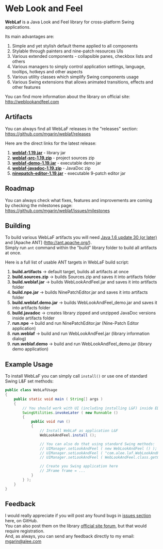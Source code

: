 Web Look and Feel
==========
**WebLaf** is a Java Look and Feel library for cross-platform Swing applications.<br>

Its main advantages are:

1. Simple and yet stylish default theme applied to all components
2. Stylable through painters and nine-patch resources UIs
3. Various extended components - collapsible panes, checkbox lists and others
4. Various managers to simply control application settings, language, tooltips, hotkeys and other aspects
5. Various utility classes which simplify Swing components usage
6. Various Swing extensions that allows animated transitions, effects and other features

You can find more information about the library on official site:<br>
http://weblookandfeel.com


Artifacts
----------
You can always find all WebLaF releases in the "releases" section:<br>
https://github.com/mgarin/weblaf/releases

Here are the direct links for the latest release:

1. [**weblaf-1.19.jar**](https://github.com/mgarin/weblaf/releases/download/v1.19/weblaf-1.19.jar) - library jar
2. [**weblaf-src-1.19.zip**](https://github.com/mgarin/weblaf/releases/download/v1.19/weblaf-src-1.19.zip) - project sources zip
3. [**weblaf-demo-1.19.jar**](https://github.com/mgarin/weblaf/releases/download/v1.19/weblaf-demo-1.19.jar) - executable demo jar
4. [**weblaf-javadoc-1.19.zip**](https://github.com/mgarin/weblaf/releases/download/v1.19/weblaf-javadoc-1.19.zip) - JavaDoc zip
5. [**ninepatch-editor-1.19.jar**](https://github.com/mgarin/weblaf/releases/download/v1.19/ninepatch-editor-1.19.jar) - executable 9-patch editor jar


Roadmap
----------
You can always check what fixes, features and improvements are coming by checking the milestones page:<br>
https://github.com/mgarin/weblaf/issues/milestones


Building
----------
To build various WebLaF artifacts you will need [Java 1.6 update 30 (or later)](http://www.oracle.com/technetwork/java/javase/downloads/index.html) and [Apache ANT] (http://ant.apache.org/).<br>
Simply run `ant` command within the "build" library folder to build all artifacts at once.

Here is a full list of usable ANT targets in WebLaF build script:

1. **build.artifacts** -> default target, builds all artifacts at once
2. **build.sources.zip** -> builds Sources.zip and saves it into artifacts folder
3. **build.weblaf.jar** -> builds WebLookAndFeel.jar and saves it into artifacts folder
4. **build.npe.jar** -> builds NinePatchEditor.jar and saves it into artifacts folder
5. **build.weblaf.demo.jar** -> builds WebLookAndFeel_demo.jar and saves it into artifacts folder
6. **build.javadoc** -> creates library zipped and unzipped JavaDoc versions inside artifacts folder
7. **run.npe** -> build and run NinePatchEditor.jar (Nine-Patch Editor application)
8. **run.weblaf** -> build and run WebLookAndFeel.jar (library information dialog)
9. **run.weblaf.demo** -> build and run WebLookAndFeel_demo.jar (library demo application)


Example Usage
----------
To install WebLaF you can simply call `install()` or use one of standard Swing L&F set methods:
```java
public class WebLafUsage
{
    public static void main ( String[] args )
    {
        // You should work with UI (including installing L&F) inside EDT
        SwingUtilities.invokeLater ( new Runnable ()
        {
            public void run ()
            {
                // Install WebLaF as application L&F
                WebLookAndFeel.install ();

                // You can also do that using standard Swing methods:
                // UIManager.setLookAndFeel ( new WebLookAndFeel () );
                // UIManager.setLookAndFeel ( "com.alee.laf.WebLookAndFeel" );
                // UIManager.setLookAndFeel ( WebLookAndFeel.class.getCanonicalName () );

                // Create you Swing application here
                // JFrame frame = ...
            }
        } );
    }
}
```


Feedback
----------
I would really appreciate if you will post any found bugs in [issues section](https://github.com/mgarin/weblaf/issues) here, on GitHub.<br>
You can also post them on the library [official site forum](http://weblookandfeel.com/forum/), but that would require registration.<br> 
And, as always, you can send any feedback directly to my email: [mgarin@alee.com](mailto:mgarin@alee.com)
